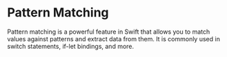# Pattern Matching

Pattern matching is a powerful feature in Swift that allows you to match values against patterns and extract data from them. It is commonly used in switch statements, if-let bindings, and more.